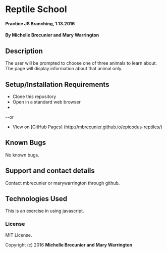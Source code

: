 # Reptile School

#### Practice JS Branching, 1.13.2016

#### By Michelle Brecunier and Mary Warrington

## Description

The user will be prompted to choose one of three animals to learn about. The page will display information about that animal only.

## Setup/Installation Requirements

* Clone this repository
* Open in a standard web browser
* 
--or

* View on [GitHub Pages] (http://mbrecunier.github.io/epicodus-reptiles/)

## Known Bugs

No known bugs.

## Support and contact details

Contact mbrecunier or marywarrington through github.

## Technologies Used

This is an exercise in using javascript.

### License
MIT License.

Copyright (c) 2016 **Michelle Brecunier and Mary Warrington**
